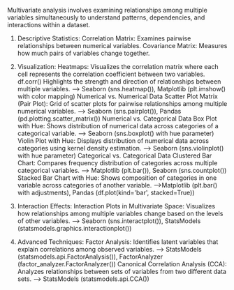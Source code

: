 Multivariate analysis involves examining relationships among multiple variables simultaneously to understand patterns, dependencies, and interactions within a dataset.

1. Descriptive Statistics:
    Correlation Matrix: Examines pairwise relationships between numerical variables.
    Covariance Matrix: Measures how much pairs of variables change together.

2. Visualization:
        Heatmaps: Visualizes the correlation matrix where each cell represents the correlation coefficient between two variables. df.corr()
        Highlights the strength and direction of relationships between multiple variables. --> Seaborn (sns.heatmap()), Matplotlib (plt.imshow() with color mapping)
    Numerical vs. Numerical Data
        Scatter Plot Matrix (Pair Plot): Grid of scatter plots for pairwise relationships among multiple numerical variables. --> Seaborn (sns.pairplot()), Pandas (pd.plotting.scatter_matrix())
    Numerical vs. Categorical Data
        Box Plot with Hue: Shows distribution of numerical data across categories of a categorical variable. --> Seaborn (sns.boxplot() with hue parameter)
        Violin Plot with Hue: Displays distribution of numerical data across categories using kernel density estimation. --> Seaborn (sns.violinplot() with hue parameter)
    Categorical vs. Categorical Data
        Clustered Bar Chart: Compares frequency distribution of categories across multiple categorical variables. --> Matplotlib (plt.bar()), Seaborn (sns.countplot())
        Stacked Bar Chart with Hue: Shows composition of categories in one variable across categories of another variable. -->Matplotlib (plt.bar() with adjustments), Pandas (df.plot(kind='bar', stacked=True))

3. Interaction Effects:
    Interaction Plots in Multivariate Space: Visualizes how relationships among multiple variables change based on the levels of other variables. --> Seaborn (sns.interactplot()), StatsModels (statsmodels.graphics.interactionplot())

5. Advanced Techniques:
    Factor Analysis: Identifies latent variables that explain correlations among observed variables. --> StatsModels (statsmodels.api.FactorAnalysis()), FactorAnalyzer (factor_analyzer.FactorAnalyzer())
    Canonical Correlation Analysis (CCA): Analyzes relationships between sets of variables from two different data sets. --> StatsModels (statsmodels.api.CCA())